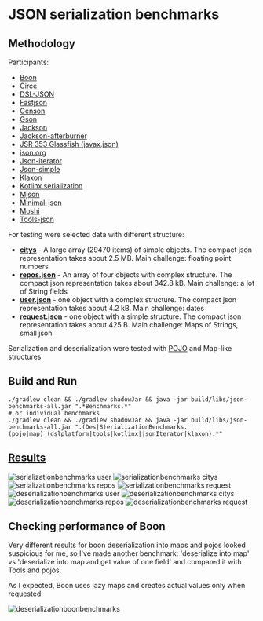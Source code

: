 # JSON serialization benchmarks

## Methodology

Participants:

- [Boon](https://github.com/boonproject/boon)
- [Circe](https://circe.github.io/circe)
- [DSL-JSON](https://github.com/ngs-doo/dsl-json)
- [Fastjson](https://github.com/alibaba/fastjson)
- [Genson](https://owlike.github.io/genson/)
- [Gson](https://code.google.com/p/google-gson/)
- [Jackson](http://wiki.fasterxml.com/JacksonRelease20)
- [Jackson-afterburner](https://github.com/FasterXML/jackson-module-afterburner)
- [JSR 353 Glassfish (javax.json)](https://json-processing-spec.java.net/)
- [json.org](https://github.com/stleary/JSON-java)
- [Json-iterator](http://jsoniter.com)
- [Json-simple](https://github.com/fangyidong/json-simple)
- [Klaxon](https://github.com/cbeust/klaxon)
- [Kotlinx.serialization](https://github.com/Kotlin/kotlinx.serialization)
- [Mjson](https://bolerio.github.io/mjson/)
- [Minimal-json](https://github.com/ralfstx/minimal-json)
- [Moshi](https://github.com/square/moshi)
- [Tools-json](https://github.com/wizzardo/tools)

For testing were selected data with different structure:

- **[citys](src/main/resources/citys.json)** - A large array (29470 items) of simple objects. The compact json representation takes about 2.5 MB. Main challenge: floating point numbers
- **[repos.json](src/main/resources/repos.json)** - An array of four objects with complex structure. The compact json representation takes about 342.8 kB. Main challenge: a lot of String fields
- **[user.json](src/main/resources/user.json)** - one object with a complex structure. The compact json representation takes about 4.2 kB. Main challenge: dates
- **[request.json](src/main/resources/request.json)** - one object with a simple structure. The compact json representation takes about 425 B. Main challenge: Maps of Strings, small json

Serialization and deserialization were tested with [POJO](src/main/java/org/bura/benchmarks/json/domain) and Map-like structures

## Build and Run

```shell
./gradlew clean && ./gradlew shadowJar && java -jar build/libs/json-benchmarks-all.jar ".*Benchmarks.*"
# or individual benchmarks
./gradlew clean && ./gradlew shadowJar && java -jar build/libs/json-benchmarks-all.jar ".(Des|S)erializationBenchmarks.(pojo|map)_(dslplatform|tools|kotlinx|jsonIterator|klaxon).*"  
```

## [Results]

![serializationbenchmarks user](https://user-images.githubusercontent.com/5871626/45239308-11c24780-b2e5-11e8-8659-76c795fc5859.png)
![serializationbenchmarks citys](https://user-images.githubusercontent.com/5871626/45239309-125ade00-b2e5-11e8-8162-6dade7c257a2.png)
![serializationbenchmarks repos](https://user-images.githubusercontent.com/5871626/45239310-125ade00-b2e5-11e8-8ef0-9b7342bf27fb.png)
![serializationbenchmarks request](https://user-images.githubusercontent.com/5871626/45239311-125ade00-b2e5-11e8-9709-f109e95de3ff.png)
![deserializationbenchmarks user](https://user-images.githubusercontent.com/5871626/45239312-12f37480-b2e5-11e8-9a8d-98d08442e439.png)
![deserializationbenchmarks citys](https://user-images.githubusercontent.com/5871626/45239313-12f37480-b2e5-11e8-9474-656f8a4587d8.png)
![deserializationbenchmarks repos](https://user-images.githubusercontent.com/5871626/45239314-12f37480-b2e5-11e8-9817-838501776158.png)
![deserializationbenchmarks request](https://user-images.githubusercontent.com/5871626/45239315-138c0b00-b2e5-11e8-951f-9064773ef0dd.png)


## Checking performance of Boon

Very different results for boon deserialization into maps and pojos looked suspicious for me, so I've made another benchmark:
'deserialize into map' vs 'deserialize into map and get value of one field'
and compared it with Tools and pojos.

As I expected, Boon uses lazy maps and creates actual values only when requested

![deserializationboonbenchmarks](https://user-images.githubusercontent.com/5871626/45239316-138c0b00-b2e5-11e8-937b-474b65317436.png)

[Results]: https://raw.githubusercontent.com/wizzardo/json-benchmarks/master/results

